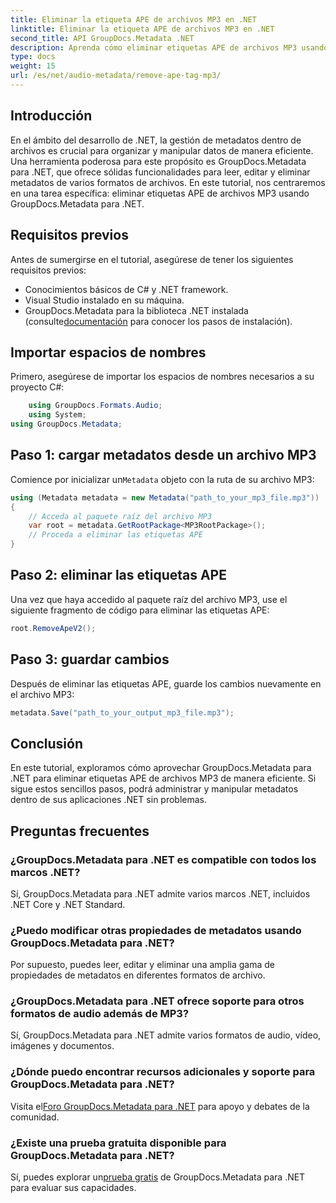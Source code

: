 ```yaml
---
title: Eliminar la etiqueta APE de archivos MP3 en .NET
linktitle: Eliminar la etiqueta APE de archivos MP3 en .NET
second_title: API GroupDocs.Metadata .NET
description: Aprenda cómo eliminar etiquetas APE de archivos MP3 usando GroupDocs.Metadata para .NET. Administre metadatos sin esfuerzo en sus aplicaciones .NET.
type: docs
weight: 15
url: /es/net/audio-metadata/remove-ape-tag-mp3/
---
```

## Introducción
En el ámbito del desarrollo de .NET, la gestión de metadatos dentro de archivos es crucial para organizar y manipular datos de manera eficiente. Una herramienta poderosa para este propósito es GroupDocs.Metadata para .NET, que ofrece sólidas funcionalidades para leer, editar y eliminar metadatos de varios formatos de archivos. En este tutorial, nos centraremos en una tarea específica: eliminar etiquetas APE de archivos MP3 usando GroupDocs.Metadata para .NET. 
## Requisitos previos
Antes de sumergirse en el tutorial, asegúrese de tener los siguientes requisitos previos:
- Conocimientos básicos de C# y .NET framework.
- Visual Studio instalado en su máquina.
-  GroupDocs.Metadata para la biblioteca .NET instalada (consulte[documentación](https://reference.groupdocs.com/metadata/net/) para conocer los pasos de instalación).

## Importar espacios de nombres
Primero, asegúrese de importar los espacios de nombres necesarios a su proyecto C#:
```csharp
    using GroupDocs.Formats.Audio;
    using System;
using GroupDocs.Metadata;
```
## Paso 1: cargar metadatos desde un archivo MP3
 Comience por inicializar un`Metadata` objeto con la ruta de su archivo MP3:
```csharp
using (Metadata metadata = new Metadata("path_to_your_mp3_file.mp3"))
{
    // Acceda al paquete raíz del archivo MP3
    var root = metadata.GetRootPackage<MP3RootPackage>();
    // Proceda a eliminar las etiquetas APE
}
```
## Paso 2: eliminar las etiquetas APE
Una vez que haya accedido al paquete raíz del archivo MP3, use el siguiente fragmento de código para eliminar las etiquetas APE:
```csharp
root.RemoveApeV2();
```
## Paso 3: guardar cambios
Después de eliminar las etiquetas APE, guarde los cambios nuevamente en el archivo MP3:
```csharp
metadata.Save("path_to_your_output_mp3_file.mp3");
```

## Conclusión
En este tutorial, exploramos cómo aprovechar GroupDocs.Metadata para .NET para eliminar etiquetas APE de archivos MP3 de manera eficiente. Si sigue estos sencillos pasos, podrá administrar y manipular metadatos dentro de sus aplicaciones .NET sin problemas.

## Preguntas frecuentes
### ¿GroupDocs.Metadata para .NET es compatible con todos los marcos .NET?
Sí, GroupDocs.Metadata para .NET admite varios marcos .NET, incluidos .NET Core y .NET Standard.
### ¿Puedo modificar otras propiedades de metadatos usando GroupDocs.Metadata para .NET?
Por supuesto, puedes leer, editar y eliminar una amplia gama de propiedades de metadatos en diferentes formatos de archivo.
### ¿GroupDocs.Metadata para .NET ofrece soporte para otros formatos de audio además de MP3?
Sí, GroupDocs.Metadata para .NET admite varios formatos de audio, vídeo, imágenes y documentos.
### ¿Dónde puedo encontrar recursos adicionales y soporte para GroupDocs.Metadata para .NET?
 Visita el[Foro GroupDocs.Metadata para .NET](https://forum.groupdocs.com/c/metadata/14) para apoyo y debates de la comunidad.
### ¿Existe una prueba gratuita disponible para GroupDocs.Metadata para .NET?
 Sí, puedes explorar un[prueba gratis](https://releases.groupdocs.com/) de GroupDocs.Metadata para .NET para evaluar sus capacidades.